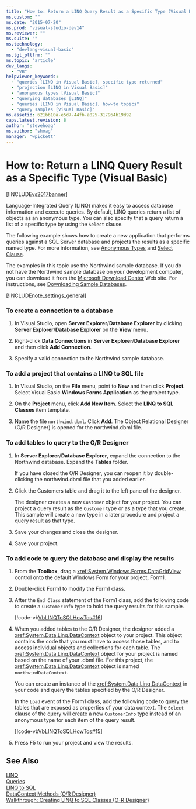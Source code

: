 ```yaml
---
title: "How to: Return a LINQ Query Result as a Specific Type (Visual Basic) | Microsoft Docs"
ms.custom: ""
ms.date: "2015-07-20"
ms.prod: "visual-studio-dev14"
ms.reviewer: ""
ms.suite: ""
ms.technology: 
  - "devlang-visual-basic"
ms.tgt_pltfrm: ""
ms.topic: "article"
dev_langs: 
  - "VB"
helpviewer_keywords: 
  - "queries [LINQ in Visual Basic], specific type returned"
  - "projection [LINQ in Visual Basic]"
  - "anonymous types [Visual Basic]"
  - "querying databases [LINQ]"
  - "queries [LINQ in Visual Basic], how-to topics"
  - "query samples [Visual Basic]"
ms.assetid: 621bb10a-e5d7-44fb-a025-317964b19d92
caps.latest.revision: 8
author: "stevehoag"
ms.author: "shoag"
manager: "wpickett"
---
```

# How to: Return a LINQ Query Result as a Specific Type (Visual Basic)
[!INCLUDE[vs2017banner](../../../../includes/vs2017banner.md)]

Language-Integrated Query (LINQ) makes it easy to access database information and execute queries. By default, LINQ queries return a list of objects as an anonymous type. You can also specify that a query return a list of a specific type by using the `Select` clause.  
  
 The following example shows how to create a new application that performs queries against a SQL Server database and projects the results as a specific named type. For more information, see [Anonymous Types](../../../../visual-basic/programming-guide/language-features/objects-and-classes/anonymous-types.md) and [Select Clause](../../../../visual-basic/language-reference/queries/select-clause.md).  
  
 The examples in this topic use the Northwind sample database. If you do not have the Northwind sample database on your development computer, you can download it from the [Microsoft Download Center](http://go.microsoft.com/fwlink/?LinkID=98088) Web site. For instructions, see [Downloading Sample Databases](../Topic/Downloading%20Sample%20Databases.md).  
  
 [!INCLUDE[note_settings_general](../../../../includes/note-settings-general-md.md)]  
  
### To create a connection to a database  
  
1.  In Visual Studio, open **Server Explorer**/**Database Explorer** by clicking **Server Explorer**/**Database Explorer** on the **View** menu.  
  
2.  Right-click **Data Connections** in **Server Explorer**/**Database Explorer** and then click **Add Connection**.  
  
3.  Specify a valid connection to the Northwind sample database.  
  
### To add a project that contains a LINQ to SQL file  
  
1.  In Visual Studio, on the **File** menu, point to **New** and then click **Project**. Select Visual Basic **Windows Forms Application** as the project type.  
  
2.  On the **Project** menu, click **Add New Item**. Select the **LINQ to SQL Classes** item template.  
  
3.  Name the file `northwind.dbml`. Click **Add**. The Object Relational Designer (O/R Designer) is opened for the northwind.dbml file.  
  
### To add tables to query to the O/R Designer  
  
1.  In **Server Explorer**/**Database Explorer**, expand the connection to the Northwind database. Expand the **Tables** folder.  
  
     If you have closed the O/R Designer, you can reopen it by double-clicking the northwind.dbml file that you added earlier.  
  
2.  Click the Customers table and drag it to the left pane of the designer.  
  
     The designer creates a new `Customer` object for your project. You can project a query result as the `Customer` type or as a type that you create. This sample will create a new type in a later procedure and project a query result as that type.  
  
3.  Save your changes and close the designer.  
  
4.  Save your project.  
  
### To add code to query the database and display the results  
  
1.  From the **Toolbox**, drag a <xref:System.Windows.Forms.DataGridView> control onto the default Windows Form for your project, Form1.  
  
2.  Double-click Form1 to modify the Form1 class.  
  
3.  After the `End Class` statement of the Form1 class, add the following code to create a `CustomerInfo` type to hold the query results for this sample.  
  
     [!code-vb[VbLINQToSQLHowTos#16](../../../../snippets/visualbasic/VS_Snippets_VBCSharp/VbLINQtoSQLHowTos/VB/Form8.vb#16)]  
  
4.  When you added tables to the O/R Designer, the designer added a <xref:System.Data.Linq.DataContext> object to your project. This object contains the code that you must have to access those tables, and to access individual objects and collections for each table. The <xref:System.Data.Linq.DataContext> object for your project is named based on the name of your .dbml file. For this project, the <xref:System.Data.Linq.DataContext> object is named `northwindDataContext`.  
  
     You can create an instance of the <xref:System.Data.Linq.DataContext> in your code and query the tables specified by the O/R Designer.  
  
     In the `Load` event of the Form1 class, add the following code to query the tables that are exposed as properties of your data context. The `Select` clause of the query will create a new `CustomerInfo` type instead of an anonymous type for each item of the query result.  
  
     [!code-vb[VbLINQToSQLHowTos#15](../../../../snippets/visualbasic/VS_Snippets_VBCSharp/VbLINQtoSQLHowTos/VB/Form8.vb#15)]  
  
5.  Press F5 to run your project and view the results.  
  
## See Also  
 [LINQ](../../../../visual-basic/programming-guide/language-features/linq/index.md)   
 [Queries](../../../../visual-basic/language-reference/queries/queries.md)   
 [LINQ to SQL](../Topic/LINQ%20to%20SQL.md)   
 [DataContext Methods (O/R Designer)](/visual-studio/data-tools/datacontext-methods-o-r-designer)   
 [Walkthrough: Creating LINQ to SQL Classes (O-R Designer)](../Topic/Walkthrough:%20Creating%20LINQ%20to%20SQL%20Classes%20\(O-R%20Designer\).md)